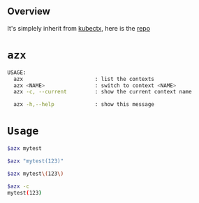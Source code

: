 ## Overview
It's simplely inherit from [kubectx](https://kubectx.dev), here is the [repo](https://github.com/ahmetb/kubectx)

# `azx`

```bash
USAGE:
  azx                       : list the contexts
  azx <NAME>                : switch to context <NAME>
  azx -c, --current         : show the current context name

  azx -h,--help             : show this message
```

# `Usage`

```bash
$azx mytest

$azx "mytest(123)"

$azx mytest\(123\)

$azx -c
mytest(123)
```